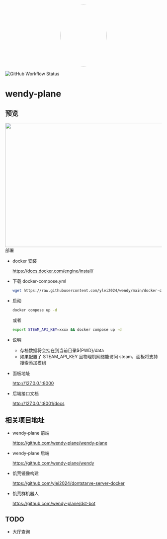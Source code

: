 <div align="center">
  <img src="https://raw.githubusercontent.com/ylei2024/wendy/main/docs/wendy.png" style="width:150px; height:200px; border-radius:50%;"/>
</div>

![GitHub Workflow Status](https://img.shields.io/github/actions/workflow/status/ylei2024/wendy/main.yml)

# wendy-plane

## 预览
  <div>
    <img src="https://raw.githubusercontent.com/ylei2024/wendy/main/docs/plane.png" style="width:800px; height:400px;/>
  </div>

- 容器化快速开服(支持远程docker api)
- 上传存档文件开服
- 添加配置模组(需要配置 STEAM_API_KEY 且确保部署物理机能访问 steam)
- 监听更新模组、游戏版本
- 存档文件下载
- 远程执行控制台指令
- 实时日志

## 部署

- docker 安装

  https://docs.docker.com/engine/install/

- 下载 docker-compose.yml

  ```bash
  wget https://raw.githubusercontent.com/ylei2024/wendy/main/docker-compose.yml
  ```

- 启动
  ```bash
  docker compose up -d
  ```
  或者
  ```bash
  export STEAM_API_KEY=xxxx && docker compose up -d
  ```
- 说明

  - 存档数据将会挂在到当前目录${PWD}/data
  - 如果配置了 STEAM_API_KEY 且物理机网络能访问 steam，面板将支持搜索添加模组

- 面板地址

  http://127.0.0.1:8000

- 后端接口文档

  http://127.0.0.1:8001/docs

## 相关项目地址

- wendy-plane 前端

  https://github.com/wendy-plane/wendy-plane

- wendy-plane 后端

  https://github.com/wendy-plane/wendy

- 饥荒镜像构建

  https://github.com/ylei2024/dontstarve-server-docker

- 饥荒群机器人

  https://github.com/wendy-plane/dst-bot

## TODO

- 大厅查询

